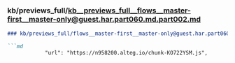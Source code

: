 ### kb/previews_full/kb__previews_full__flows__master-first__master-only@guest.har.part060.md.part002.md

```md
### kb/previews_full/flows__master-first__master-only@guest.har.part060.md (part 002)

```md
            "url": "https://n958200.alteg.io/chunk-KO722YSM.js",

```

```

```
